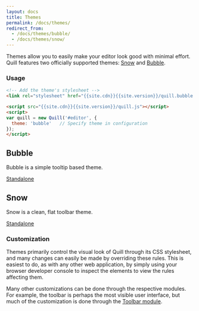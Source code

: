 ```yaml
---
layout: docs
title: Themes
permalink: /docs/themes/
redirect_from:
  - /docs/themes/bubble/
  - /docs/themes/snow/
---
```

<!-- head -->
<link rel="stylesheet" href="{{site.katex}}/katex.min.css">
<link rel="stylesheet" href="{{site.highlightjs}}/styles/monokai-sublime.min.css">
<link rel="stylesheet" href="{{site.cdn}}{{site.version}}/quill.snow.css">
<link rel="stylesheet" href="{{site.cdn}}{{site.version}}/quill.bubble.css">
<style>
  #bubble-container .ql-editor {
    border: 1px solid #ccc;
  }
  .standalone-container .ql-editor {
    height: 350px;
  }
</style>
<!-- head -->

Themes allow you to easily make your editor look good with minimal effort. Quill features two officially supported themes: [Snow](#snow) and [Bubble](#bubble).

### Usage

```html
<!-- Add the theme's stylesheet -->
<link rel="stylesheet" href="{{site.cdn}}{{site.version}}/quill.bubble.css">

<script src="{{site.cdn}}{{site.version}}/quill.js"></script>
<script>
var quill = new Quill('#editor', {
  theme: 'bubble'   // Specify theme in configuration
});
</script>
```

## Bubble

Bubble is a simple tooltip based theme.

<div class="standalone-container">
  <div id="bubble-container"></div>
</div>
<a class="standalone-link" href="/standalone/bubble/">Standalone</a>

## Snow

Snow is a clean, flat toolbar theme.

<div class="standalone-container">
  <div id="snow-container"></div>
</div>
<a class="standalone-link" href="/standalone/snow/">Standalone</a>


### Customization

Themes primarily control the visual look of Quill through its CSS stylesheet, and many changes can easily be made by overriding these rules. This is easiest to do, as with any other web application, by simply using your browser developer console to inspect the elements to view the rules affecting them.

Many other customizations can be done through the respective modules. For example, the toolbar is perhaps the most visible user interface, but much of the customization is done through the [Toolbar module](/docs/modules/toolbar/).


<!-- script -->
<script src="{{site.katex}}/katex.min.js"></script>
<script src="{{site.highlightjs}}/highlight.min.js"></script>
<script src="{{site.cdn}}{{site.version}}/{{site.quill}}"></script>
<script>
  var snowQuill = new Quill('#snow-container', {
    placeholder: 'Compose an epic...',
    modules: {
      toolbar: [
        [{ header: [] }],
        ['bold', 'italic', 'underline', 'link'],
        [{ color: [] }, { background: [] }],
        [{ list: 'ordered' }, { list: 'bullet' }],
        ['clean']
      ]
    },
    theme: 'snow'
  });
  var bubbleQuill = new Quill('#bubble-container', {
    placeholder: 'Compose an epic...',
    theme: 'bubble'
  });
</script>
<!-- script -->
